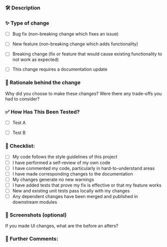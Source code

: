### 🛠 Description

<!-- Please include a summary of the change and what issue is fixed. Include relevant motivation and context. List any dependencies that are required for this change. -->


### ✨ Type of change

<!-- Please delete options that are not relevant. -->

- [ ] Bug fix (non-breaking change which fixes an issue)
- [ ] New feature (non-breaking change which adds functionality)
- [ ] Breaking change (fix or feature that would cause existing functionality to not work as expected)
- [ ] This change requires a documentation update


### 🧠 Rationale behind the change

Why did you choose to make these changes? Were there any trade-offs you had to consider?


### ✅ How Has This Been Tested?

<!-- Please describe the tests that you ran to verify your changes. Provide instructions so others can reproduce. Include details about your testing environment, and the tests you ran. List any relevant details for your test configuration. -->

- [ ] Test A
- [ ] Test B


### 📝 Checklist:

- [ ] My code follows the style guidelines of this project
- [ ] I have performed a self-review of my own code
- [ ] I have commented my code, particularly in hard-to-understand areas
- [ ] I have made corresponding changes to the documentation
- [ ] My changes generate no new warnings
- [ ] I have added tests that prove my fix is effective or that my feature works
- [ ] New and existing unit tests pass locally with my changes
- [ ] Any dependent changes have been merged and published in downstream modules

### 📸 Screenshots (optional)

If you made UI changes, what are the before an afters?

### 💬 Further Comments:

<!-- If this is a large or complex change, explain why you chose the implementation approach you did, and provide any other context or resources that may be helpful. -->